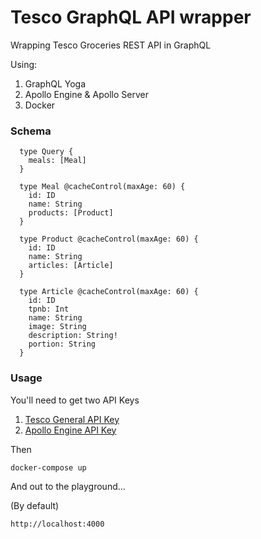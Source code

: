 # Tesco GraphQL API wrapper

Wrapping Tesco Groceries REST API in GraphQL

Using:

1.  GraphQL Yoga
2.  Apollo Engine & Apollo Server
3.  Docker

### Schema

```
  type Query {
    meals: [Meal]
  }

  type Meal @cacheControl(maxAge: 60) {
    id: ID
    name: String
    products: [Product]
  }

  type Product @cacheControl(maxAge: 60) {
    id: ID
    name: String
    articles: [Article]
  }

  type Article @cacheControl(maxAge: 60) {
    id: ID
    tpnb: Int
    name: String
    image: String
    description: String!
    portion: String
  }
```

### Usage

You'll need to get two API Keys

1.  [Tesco General API Key](https://devportal.tescolabs.com/products/56c73300d73fa303ed060001)
2.  [Apollo Engine API Key](https://engine.apollographql.com/)

Then

```docker-compose up```

And out to the playground...

(By default)

```http://localhost:4000```
